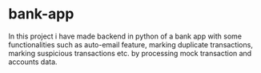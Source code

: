 # bank-app
In this project i have made backend in python of a bank app with some functionalities such as auto-email feature, marking duplicate transactions, marking suspicious transactions etc. by processing mock transaction and accounts data.
